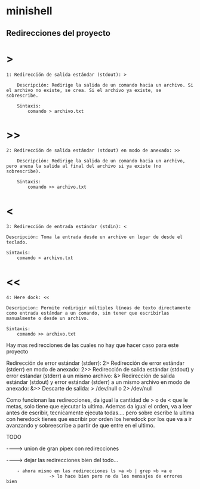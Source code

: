 
# minishell





## Redirecciones del proyecto

# >
	1: Redirección de salida estándar (stdout): >
	
		Descripción: Redirige la salida de un comando hacia un archivo. Si el archivo no existe, se crea. Si el archivo ya existe, se sobrescribe.

		Sintaxis:
			comando > archivo.txt

# >>
	2: Redirección de salida estándar (stdout) en modo de anexado: >>

		Descripción: Redirige la salida de un comando hacia un archivo, pero anexa la salida al final del archivo si ya existe (no sobrescribe).

		Sintaxis:
			comando >> archivo.txt

# <
	3: Redirección de entrada estándar (stdin): <

	Descripción: Toma la entrada desde un archivo en lugar de desde el teclado.

	Sintaxis:
		comando < archivo.txt

# <<
	4: Here dock: <<

	Descripcion: Permite redirigir múltiples líneas de texto directamente como entrada estándar a un comando, sin tener que escribirlas manualmente o desde un archivo.

	Sintaxis:
		comando >> archivo.txt

Hay mas redirecciones de las cuales no hay que hacer caso para este proyecto

Redirección de error estándar (stderr): 2>
Redirección de error estándar (stderr) en modo de anexado: 2>>
Redirección de salida estándar (stdout) y error estándar (stderr) a un mismo archivo: &>
Redirección de salida estándar (stdout) y error estándar (stderr) a un mismo archivo en modo de anexado: &>>
Descarte de salida: > /dev/null o 2> /dev/null

Como funcionan las redirecciones, da igual la cantidad de > o de < que le metas, solo tiene que ejecutar la ultima. Ademas da igual el orden, va a leer antes de escribir, tecnicamente ejecuta todas.... pero sobre escribe la ultima
con heredock tienes que escribir por orden los heredock por los que va a ir avanzando y sobreescribe a partir de que entre en el ultimo. 


TODO

----> union de gran pipex con redirecciones

----> dejar las redirecciones bien del todo... 

		- ahora mismo en las redirecciones ls >a <b | grep >b <a e 
					-> lo hace bien pero no da los mensajes de errores bien



